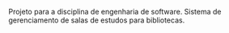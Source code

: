 Projeto para a disciplina de engenharia de software. Sistema de gerenciamento de salas de estudos para bibliotecas.
